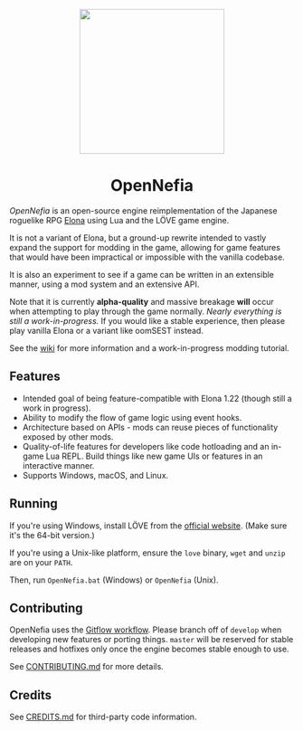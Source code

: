 <p align="center">
<img height="256" src="https://github.com/Ruin0x11/OpenNefia/raw/master/src/data/icon1296.png" />
</p>

<h1 align="center">OpenNefia</h1>

*OpenNefia* is an open-source engine reimplementation of the Japanese roguelike RPG [Elona](http://ylvania.org/en/elona) using Lua and the LÖVE game engine.

It is not a variant of Elona, but a ground-up rewrite intended to vastly expand the support for modding in the game, allowing for game features that would have been impractical or impossible with the vanilla codebase.

It is also an experiment to see if a game can be written in an extensible manner, using a mod system and an extensive API.

Note that it is currently **alpha-quality** and massive breakage **will** occur when attempting to play through the game normally. *Nearly everything is still a work-in-progress.* If you would like a stable experience, then please play vanilla Elona or a variant like oomSEST instead.

See the [wiki](https://github.com/Ruin0x11/OpenNefia/wiki) for more information and a work-in-progress modding tutorial.

## Features
- Intended goal of being feature-compatible with Elona 1.22 (though still a work in progress).
- Ability to modify the flow of game logic using event hooks.
- Architecture based on APIs - mods can reuse pieces of functionality exposed by other mods.
- Quality-of-life features for developers like code hotloading and an in-game Lua REPL. Build things like new game UIs or features in an interactive manner.
- Supports Windows, macOS, and Linux.

## Running
If you're using Windows, install LÖVE from the [official website](https://love2d.org). (Make sure it's the 64-bit version.)

If you're using a Unix-like platform, ensure the `love` binary, `wget` and `unzip` are on your `PATH`.

Then, run `OpenNefia.bat` (Windows) or `OpenNefia` (Unix).

## Contributing
OpenNefia uses the [Gitflow workflow](https://www.atlassian.com/git/tutorials/comparing-workflows/gitflow-workflow). Please branch off of `develop` when developing new features or porting things. `master` will be reserved for stable releases and hotfixes only once the engine becomes stable enough to use.

See [CONTRIBUTING.md](CONTRIBUTING.md) for more details.

## Credits
See [CREDITS.md](CREDITS.md) for third-party code information.

